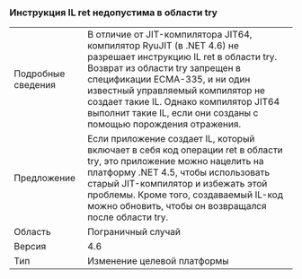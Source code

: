 ### <a name="il-ret-not-allowed-in-a-try-region"></a>Инструкция IL ret недопустима в области try

|   |   |
|---|---|
|Подробные сведения|В отличие от JIT-компилятора JIT64, компилятор RyuJIT (в .NET 4.6) не разрешает инструкцию IL ret в области try. Возврат из области try запрещен в спецификации ECMA-335, и ни один известный управляемый компилятор не создает такие IL. Однако компилятор JIT64 выполнит такие IL, если они созданы с помощью порождения отражения.|
|Предложение|Если приложение создает IL, который включает в себя код операции ret в области try, это приложение можно нацелить на платформу .NET 4.5, чтобы использовать старый JIT-компилятор и избежать этой проблемы. Кроме того, создаваемый IL-код можно обновить, чтобы он возвращался после области try.|
|Область|Пограничный случай|
|Версия|4.6|
|Тип|Изменение целевой платформы|

